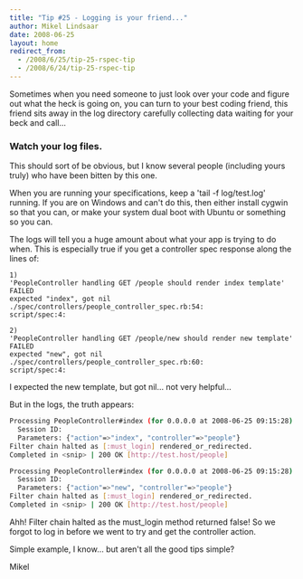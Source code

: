 ```yaml
---
title: "Tip #25 - Logging is your friend..."
author: Mikel Lindsaar
date: 2008-06-25
layout: home
redirect_from:
  - /2008/6/25/tip-25-rspec-tip
  - /2008/6/24/tip-25-rspec-tip
---
```

Sometimes when you need someone to just look over your code and figure
out what the heck is going on, you can turn to your best coding friend,
this friend sits away in the log directory carefully collecting data
waiting for your beck and call...

### Watch your log files.

This should sort of be obvious, but I know several people (including
yours truly) who have been bitten by this one.

When you are running your specifications, keep a 'tail -f log/test.log'
running. If you are on Windows and can't do this, then either install
cygwin so that you can, or make your system dual boot with Ubuntu or
something so you can.

The logs will tell you a huge amount about what your app is trying to do
when. This is especially true if you get a controller spec response
along the lines of:

``` rspec
1)
'PeopleController handling GET /people should render index template' FAILED
expected "index", got nil
./spec/controllers/people_controller_spec.rb:54:
script/spec:4:

2)
'PeopleController handling GET /people/new should render new template' FAILED
expected "new", got nil
./spec/controllers/people_controller_spec.rb:60:
script/spec:4:
```

I expected the new template, but got nil... not very helpful...

But in the logs, the truth appears:

``` sh
Processing PeopleController#index (for 0.0.0.0 at 2008-06-25 09:15:28) [GET]
  Session ID:
  Parameters: {"action"=>"index", "controller"=>"people"}
Filter chain halted as [:must_login] rendered_or_redirected.
Completed in <snip> | 200 OK [http://test.host/people]

Processing PeopleController#index (for 0.0.0.0 at 2008-06-25 09:15:28) [GET]
  Session ID:
  Parameters: {"action"=>"new", "controller"=>"people"}
Filter chain halted as [:must_login] rendered_or_redirected.
Completed in <snip> | 200 OK [http://test.host/people]
```

Ahh! Filter chain halted as the must_login method returned false! So we
forgot to log in before we went to try and get the controller action.

Simple example, I know... but aren't all the good tips simple?

Mikel
